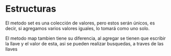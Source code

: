# Estructuras
El metodo set es una colección de valores, pero estos serán únicos, es decir, si agregamos varios valores iguales, lo tomará como uno solo.

El metodo map tambien tiene su diferencia, al agregar se tienen que escribir la llave y el valor de esta, asi se pueden realizar busquedas, a traves de las llaves 
